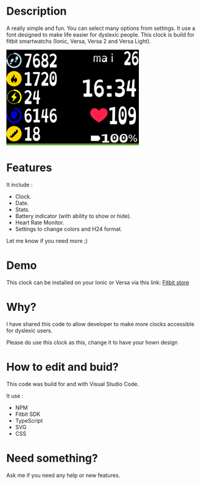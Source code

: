 # Description
A really simple and fun. You can select many options from settings.
It use a font designed to make life easier for dyslexic people.
This clock is build for fitbit smartwatchs (Ionic, Versa, Versa 2 and Versa Light).

![Ionic screenshot 1](Screenshots/ionic1.png)

# Features
It include :
- Clock.
- Date.
- Stats.
- Battery indicator (with ability to show or hide).
- Heart Rate Monitor.
- Settings to change colors and H24 format.

Let me know if you need more ;)

# Demo
This clock can be installed on your Ionic or Versa via this link: [Fitbit store](https://gallery.fitbit.com/details/96e8a648-3eba-4616-a04b-f7b89695b735)

# Why?
I have shared this code to allow developer to make more clocks accessible for dyslexic users.

Please do use this clock as this, change it to have your hown design

# How to edit and buid?
This code was build for and with Visual Studio Code.

It use :
- NPM
- Fitbit SDK
- TypeScript
- SVG
- CSS

# Need something?
Ask me if you need any help or new features.